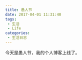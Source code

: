 ```yaml
---
title: 愚人节
date: 2017-04-01 11:31:40
tags: 
 - 生活
 - Life
categories: 
 - 生活日志
---
```

今天是愚人节，我的个人博客上线了。